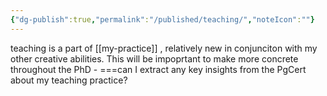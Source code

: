 ```yaml
---
{"dg-publish":true,"permalink":"/published/teaching/","noteIcon":""}
---
```

teaching is a part of [[my-practice]] , relatively new in conjunciton with my other creative abilities. This will be impoprtant to make more concrete throughout the PhD - ===can I extract any key insights from the PgCert about my teaching practice?
